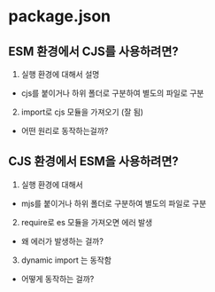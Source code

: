 # package.json

## ESM 환경에서 CJS를 사용하려면?

1. 실행 환경에 대해서 설명

- cjs를 붙이거나 하위 폴더로 구분하여 별도의 파일로 구분

2. import로 cjs 모듈을 가져오기 (잘 됨)

- 어떤 원리로 동작하는걸까?

## CJS 환경에서 ESM을 사용하려면?

1. 실행 환경에 대해서

- mjs를 붙이거나 하위 폴더로 구분하여 별도의 파일로 구분

2. require로 es 모듈을 가져오면 에러 발생

- 왜 에러가 발생하는 걸까?

3. dynamic import 는 동작함

- 어떻게 동작하는 걸까?
